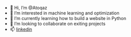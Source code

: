 - 👋 Hi, I’m @Atoqaz
- 👀 I’m interested in machine learning and optimization
- 🌱 I’m currently learning how to build a website in Python
- 💞️ I’m looking to collaborate on exiting projects
- 📫 [linkedin](https://www.linkedin.com/in/andreblarsen/)
